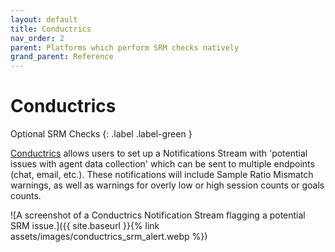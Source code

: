 ```yaml
---
layout: default
title: Conductrics
nav_order: 2
parent: Platforms which perform SRM checks natively
grand_parent: Reference
---
```


# Conductrics

Optional SRM Checks
{: .label .label-green }

[Conductrics](https://conductrics.com) allows users to set up a Notifications Stream with 'potential issues with agent data collection' which can be sent to multiple endpoints (chat, email, etc.). These notifications will include Sample Ratio Mismatch warnings, as well as warnings for overly low or high session counts or goals counts.

![A screenshot of a Conductrics Notification Stream flagging a potential SRM issue.]({{ site.baseurl }}{% link assets/images/conductrics_srm_alert.webp %})
